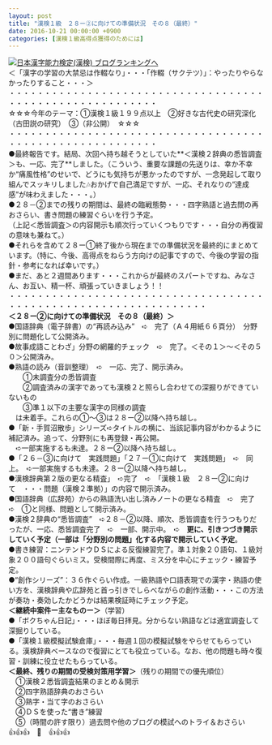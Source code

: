 ```yaml
---
layout: post
title: "漢検１級　２８ー②に向けての準備状況　その８（最終）"
date: 2016-10-21 00:00:00 +0900
categories: [漢検１級高得点獲得のためには]
---
```


[![](/syuusyuu9701/assets/images/漢検１級-２８ー②に向けての準備状況-その８（最終）-br_c_3028_1.gif)](http://blog.with2.net/link.php?1659096:3028 "日本漢字能力検定(漢検) ブログランキングへ")[日本漢字能力検定(漢検) ブログランキングへ](http://blog.with2.net/link.php?1659096:3028)  
＜「漢字の学習の大禁忌は作輟なり」・・・「作輟（サクテツ）」：やったりやらなかったりすること・・・＞  
・・・・・・・・・・・・・・・・・・・・・・・・・・・・・・・・・・・・・・・・・・・・・・・・・・・・・・・・・  
☆☆☆今年のテーマ：①漢検１級１９９点以上　②好きな古代史の研究深化（古田説の研究）　③（非公開）　☆☆☆　　  
・・・・・・・・・・・・・・・・・・・・・・・・・・・・・・・・・・・・・・・・・・・・・・・・・・・・・・・・・  
●最終報告です。結局、次回へ持ち越そうとしていた**＜漢検２辞典の悉皆調査＞も、一応、完了**しました。（こういう、重要な課題の先送りは、幸か不幸か“痛風性格”のせいで、どうにも気持ちが悪かったのですが、一念発起して取り組んでスッキリしました🎶おかげで自己満足ですが、一応、それなりの“達成感”が味わえました・・・。）  
●２８－②までの残りの期間は、最終の臨戦態勢・・・四字熟語と過去問の再おさらい、書き問題の練習ぐらいを行う予定。  
（上記＜悉皆調査＞の内容開示も順次行っていくつもりです・・・自分の再復習の意味も兼ねて。）  
●それらを含めて２８ー①終了後から現在までの準備状況を最終的にまとめています。（特に、今後、高得点をねらう方向けの記事ですので、今後の学習の指針・参考になれば幸いです。）  
●まだ、あと２週間あります・・・これからが最終のスパートですね、みなさん、お互い、精一杯、頑張っていきましょう！！  
・・・・・・・・・・・・・・・・・・・・・・・・・・・・・・・・・・・・・・・・・・・・・・・・・・・・・・・・・・・・・・・・  
**＜２８ー②に向けての準備状況　その８（最終）＞**  
●国語辞典（電子辞書）の“再読み込み”　➪　完了（Ａ４用紙６６頁分）　分野別に問題化して公開済み。  
●故事成語ことわざ」分野の網羅的チェック　➪　完了。＜その１＞～＜その５０＞公開済み。  
●熟語の読み（音訓整理）　➪　一応、完了、開示済み。  
　　①未調査分の悉皆調査  
　　②調査済みの漢字であっても漢検２と照らし合わせての深掘りができていないもの  
　　③準１以下の主要な漢字の同様の調査  
　は未着手。これらの①～③は２８ー②以降へ持ち越し。  
●「新・手賀沼散歩」シリーズ➪タイトルの横に、当該記事内容がわかるように補記済み。追って、分野別にも再登録・再公開。  
　➪一部実施するも未達。２８ー②以降へ持ち越し。  
●「２６－③に向けて　実践問題」「２７ー①に向けて　実践問題」　➪　同上。　➪一部実施するも未達。２８ー②以降へ持ち越し。  
●漢検辞典第２版の更なる精査」　➪完了　➪　「漢検１級　２８ー②に向けて　・・・問題（漢検２準拠）」の内容で開示済み。  
●国語辞典（広辞苑）からの熟語洗い出し済みノートの更なる精査　➪　完了　➪　①と同様、問題として開示済み。  
●漢検２辞典の“悉皆調査”　➪２８－②以降、順次、悉皆調査を行うつもりだったが、一応、悉皆調査完了　➪　一部、開示中。　➪　**更に、引きつづき開示していく予定（一部は「分野別の問題」化する内容で開示していく予定**。  
●書き練習：ニンテンドウＤＳによる反復練習完了。準１対象２０語句、１級対象２００語句ぐらいミス。受検間際に再度、ミス分を中心にチェック・練習予定。  
●“創作シリーズ”：３６作ぐらい作成。一級熟語や口語表現での漢字・熟語の使い方を、漢検辞典や広辞苑と首っ引きでしらべながらの創作活動・・・この方法が奏功・奏効したかどうかは結果検証時にチェック予定。  
**＜継続中案件ー主なものー＞**（学習）  
●「ボクちゃん日記」・・・ほぼ毎日拝見。分からない熟語などは適宜調査して深掘りしている。  
●「漢検１級模擬試験倉庫」・・・毎週１回の模擬試験をやらせてもらっている。漢検辞典ベースなので復習にとても役立っている。なお、他の問題も時々復習・訓練に役立せたもらっている。  
**＜最終、残りの期間の受検対策用学習＞**（残りの期間での優先順位）  
　①漢検２悉皆調査結果のまとめ＆開示  
　②四字熟語辞典のおさらい  
　③熟字・当て字のおさらい  
　④ＤＳを使った“書き”練習  
　⑤（時間の許す限り）過去問や他のブログの模試へのトライ＆おさらい  
👍👍👍　🐒　👍👍👍  
  